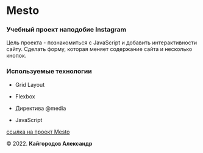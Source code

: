 # Mesto

### Учебный проект наподобие Instagram

Цель проекта - познакомиться с JavaScript и добавить интерактивности сайту. Сделать форму, которая меняет содержание сайта и несколько кнопок.

### Используемые технологии 

* Grid Layout

* Flexbox 

* Директива @media

* JavaScript

[ссылка на проект Mesto](https://alexs41.github.io/mesto/index.html "Mesto")

© 2022. **Кайгородов Александр**